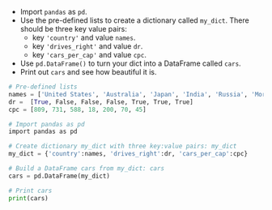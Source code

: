 - Import `pandas` as `pd`.
- Use the pre-defined lists to create a dictionary called `my_dict`. There should be three key value pairs:
    - key `'country'` and value `names`.
    - key `'drives_right'` and value `dr`.
    - key `'cars_per_cap'` and value `cpc`.
- Use `pd.DataFrame()` to turn your dict into a DataFrame called `cars`.
- Print out `cars` and see how beautiful it is.
```Python
# Pre-defined lists
names = ['United States', 'Australia', 'Japan', 'India', 'Russia', 'Morocco', 'Egypt']
dr =  [True, False, False, False, True, True, True]
cpc = [809, 731, 588, 18, 200, 70, 45]

# Import pandas as pd
import pandas as pd

# Create dictionary my_dict with three key:value pairs: my_dict
my_dict = {'country':names, 'drives_right':dr, 'cars_per_cap':cpc}

# Build a DataFrame cars from my_dict: cars
cars = pd.DataFrame(my_dict)

# Print cars
print(cars)
```
